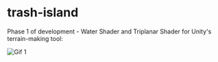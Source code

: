 # trash-island

Phase 1 of development - Water Shader and Triplanar Shader for Unity's terrain-making tool:

![Gif 1](./GIFs/trash0.gif)

